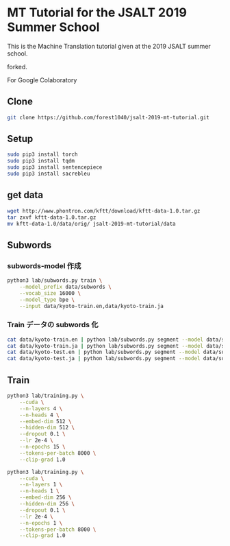 # MT Tutorial for the JSALT 2019 Summer School

This is the Machine Translation tutorial given at the 2019 JSALT summer school.

forked.

For Google Colaboratory

## Clone

```sh
git clone https://github.com/forest1040/jsalt-2019-mt-tutorial.git
```

## Setup

```sh
sudo pip3 install torch
sudo pip3 install tqdm
sudo pip3 install sentencepiece
sudo pip3 install sacrebleu
```

## get data

```sh
wget http://www.phontron.com/kftt/download/kftt-data-1.0.tar.gz
tar zxvf kftt-data-1.0.tar.gz
mv kftt-data-1.0/data/orig/ jsalt-2019-mt-tutorial/data
```

## Subwords

### subwords-model 作成

```sh
python3 lab/subwords.py train \
    --model_prefix data/subwords \
    --vocab_size 16000 \
    --model_type bpe \
    --input data/kyoto-train.en,data/kyoto-train.ja
```

### Train データの subwords 化

```sh
cat data/kyoto-train.en | python lab/subwords.py segment --model data/subwords.model > data/kyoto-train.bpe.en
cat data/kyoto-train.ja | python lab/subwords.py segment --model data/subwords.model > data/kyoto-train.bpe.ja
cat data/kyoto-test.en | python lab/subwords.py segment --model data/subwords.model > data/kyoto-test.bpe.en
cat data/kyoto-test.ja | python lab/subwords.py segment --model data/subwords.model > data/kyoto-test.bpe.ja
```

## Train

```sh
python3 lab/training.py \
    --cuda \
    --n-layers 4 \
    --n-heads 4 \
    --embed-dim 512 \
    --hidden-dim 512 \
    --dropout 0.1 \
    --lr 2e-4 \
    --n-epochs 15 \
    --tokens-per-batch 8000 \
    --clip-grad 1.0
```

```sh
python3 lab/training.py \
    --cuda \
    --n-layers 1 \
    --n-heads 1 \
    --embed-dim 256 \
    --hidden-dim 256 \
    --dropout 0.1 \
    --lr 2e-4 \
    --n-epochs 1 \
    --tokens-per-batch 8000 \
    --clip-grad 1.0
```
